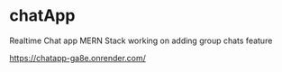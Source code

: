 # chatApp
 Realtime Chat app MERN Stack
working on adding group chats feature

https://chatapp-ga8e.onrender.com/
